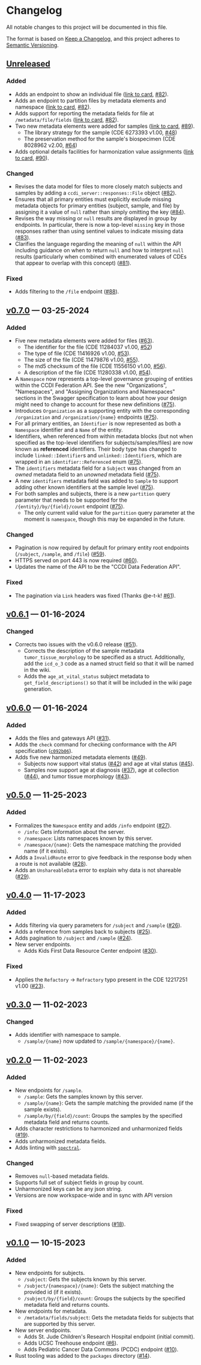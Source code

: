 # Changelog

All notable changes to this project will be documented in this file.

The format is based on [Keep a Changelog](https://keepachangelog.com/en/1.0.0/),
and this project adheres to [Semantic Versioning](https://semver.org/spec/v2.0.0.html).

## [Unreleased]

### Added

- Adds an endpoint to show an individual file ([link to
  card](https://github.com/orgs/CBIIT/projects/19?pane=issue&itemId=56853714),
  [#82](https://github.com/CBIIT/ccdi-federation-api/pull/82)).
- Adds an endpoint to partition files by metadata elements and namespace ([link
  to
  card](https://github.com/orgs/CBIIT/projects/19?pane=issue&itemId=56853748),
  [#82](https://github.com/CBIIT/ccdi-federation-api/pull/82)).
- Adds support for reporting the metadata fields for file at
  `/metadata/file/fields` ([link to
  card](https://github.com/orgs/CBIIT/projects/19?pane=issue&itemId=56853672),
  [#82](https://github.com/CBIIT/ccdi-federation-api/pull/82)).
- Two new metadata elements were added for samples ([link to
  card](https://github.com/orgs/CBIIT/projects/19?pane=issue&itemId=56853844),
  [#89](https://github.com/CBIIT/ccdi-federation-api/pull/89)).
  - The library strategy for the sample (CDE 6273393 v1.00,
    [#48](https://github.com/CBIIT/ccdi-federation-api/discussions/48))
  - The preservation method for the sample's biospecimen (CDE 8028962 v2.00,
    [#64](https://github.com/CBIIT/ccdi-federation-api/discussions/64))
- Adds optional details facilities for harmonization value assignments ([link to
  card](https://github.com/orgs/CBIIT/projects/19?pane=issue&itemId=59589170),
  [#90](https://github.com/CBIIT/ccdi-federation-api/pull/90)).

### Changed

- Revises the data model for files to more closely match subjects and samples by
  adding a `ccdi_server::responses::File` object
  ([#82](https://github.com/CBIIT/ccdi-federation-api/pull/82)).
- Ensures that all primary entities must explicitly exclude missing metadata
  objects for primary entities (subject, sample, and file) by assigning it a
  value of `null` rather than simply omitting the key
  ([#84](https://github.com/CBIIT/ccdi-federation-api/pull/84)).
- Revises the way missing or `null` results are displayed in group by endpoints.
  In particular, there is now a top-level `missing` key in those responses
  rather than using sentinel values to indicate missing data
  ([#83](https://github.com/CBIIT/ccdi-federation-api/pull/83)).
- Clarifies the language regarding the meaning of `null` within the API
  including guidance on when to return `null` and how to interpret `null`
  results (particularly when combined with enumerated values of CDEs that appear
  to overlap with this concept)
  ([#81](https://github.com/CBIIT/ccdi-federation-api/pull/81)).

### Fixed

- Adds filtering to the `/file` endpoint
  ([#88](https://github.com/CBIIT/ccdi-federation-api/pull/88)).

## [v0.7.0] — 03-25-2024

### Added

- Five new metadata elements were added for files ([#63](https://github.com/CBIIT/ccdi-federation-api/pull/63)).
  - The identifier for the file (CDE 11284037 v1.00, [#52](https://github.com/CBIIT/ccdi-federation-api/discussions/52))
  - The type of file (CDE 11416926 v1.00, [#53](https://github.com/CBIIT/ccdi-federation-api/discussions/53)).
  - The size of the file (CDE 11479876 v1.00, [#55](https://github.com/CBIIT/ccdi-federation-api/discussions/55)).
  - The md5 checksum of the file (CDE 11556150 v1.00, [#56](https://github.com/CBIIT/ccdi-federation-api/discussions/56)).
  - A description of the file (CDE 11280338 v1.00, [#54](https://github.com/CBIIT/ccdi-federation-api/discussions/54)).
- A `Namespace` now represents a top-level governance grouping of entities
  within the CCDI Federation API. See the new "Organizations", "Namespaces",
  and "Assigning Organizations and Namespaces" sections in the Swagger
  specification to learn about how your design might need to change to account
  for these new definitions
  ([#75](https://github.com/CBIIT/ccdi-federation-api/pull/75)).
- Introduces `Organization` as a supporting entity with the corresponding
  `/organization` and `/organization/{name}` endpoints
  ([#75](https://github.com/CBIIT/ccdi-federation-api/pull/75)).
- For all primary entities, an `Identifier` is now represented as both a
  `Namespace` identifier and a `Name` of the entity.
- Identifiers, when referenced from within metadata blocks (but not when specified as
  the top-level identifiers for subjects/samples/files) are now known as **referenced**
  identifiers. Their body type has changed to include `linked::Identifier`s and
  `unlinked::Identifier`s, which are wrapped in an `identifier::Referenced` enum
  ([#75](https://github.com/CBIIT/ccdi-federation-api/pull/75)).
- The `identifiers` metadata field for a `Subject` was changed from an _owned_
  metadata field to an _unowned_ metadata field
  ([#75](https://github.com/CBIIT/ccdi-federation-api/pull/75)).
- A new `identifiers` metadata field was added to `Sample` to support adding other
  known identifiers at the sample level
  ([#75](https://github.com/CBIIT/ccdi-federation-api/pull/75)).
- For both samples and subjects, there is a new `partition` query parameter that needs
  to be supported for the `/{entity}/by/{field}/count` endpoint
  ([#75](https://github.com/CBIIT/ccdi-federation-api/pull/75)).
    - The only current valid value for the `partition` query parameter at the moment is
      `namespace`, though this may be expanded in the future.

### Changed

- Pagination is now required by default for primary entity root endpoints
  (`/subject`, `/sample`, and `/file`)
  ([#59](https://github.com/CBIIT/ccdi-federation-api/pull/59)).
- HTTPS served on port 443 is now required
  ([#60](https://github.com/CBIIT/ccdi-federation-api/pull/60)).
- Updates the name of the API to be the "CCDI Data Federation API".

### Fixed

- The pagination via `Link` headers was fixed
  (Thanks @e-t-k! [#61](https://github.com/CBIIT/ccdi-federation-api/pull/61)).

## [v0.6.1] — 01-16-2024

### Changed

- Corrects two issues with the v0.6.0 release
  ([#51](https://github.com/CBIIT/ccdi-federation-api/pull/51)).
  - Corrects the description of the sample metadata `tumor_tissue_morphology` to be specified as a
    struct. Additionally, add the `icd_o_3` code as a named struct field so that it will be named in the wiki.
  - Adds the `age_at_vital_status` subject metadata to `get_field_descriptions()` so that it will be
    included in the wiki page generation.

## [v0.6.0] — 01-16-2024

### Added

- Adds the files and gateways API ([#31](https://github.com/CBIIT/ccdi-federation-api/pull/31)).
- Adds the `check` command for checking conformance with the API specification ([`c092b06`](https://github.com/CBIIT/ccdi-federation-api/commit/c092b064e4060471bdb6628b26a4099632c2089b)).
- Adds five new harmonized metadata elements ([#49](https://github.com/CBIIT/ccdi-federation-api/pull/49)).
  - Subjects now support vital status ([#42](https://github.com/CBIIT/ccdi-federation-api/discussions/42)) and age at vital status ([#45](https://github.com/CBIIT/ccdi-federation-api/discussions/45)).
  - Samples now support age at diagnosis ([#37](https://github.com/CBIIT/ccdi-federation-api/discussions/370)), age at collection ([#44](https://github.com/CBIIT/ccdi-federation-api/discussions/44)), and tumor tissue morphology ([#43](https://github.com/CBIIT/ccdi-federation-api/discussions/43)).

## [v0.5.0] — 11-25-2023

### Added

- Formalizes the `Namespace` entity and adds `/info` endpoint ([#27](https://github.com/CBIIT/ccdi-federation-api/pull/27)).
  - `/info`: Gets information about the server.
  - `/namespace`: Lists namespaces known by this server.
  - `/namespace/{name}`: Gets the namespace matching the provided name (if it exists).
- Adds a `InvalidRoute` error to give feedback in the response body when a route is not available ([#28](https://github.com/CBIIT/ccdi-federation-api/pull/28)).
- Adds an `UnshareableData` error to explain why data is not shareable ([#29](https://github.com/CBIIT/ccdi-federation-api/pull/29)).

## [v0.4.0] — 11-17-2023

### Added

- Adds filtering via query parameters for `/subject` and `/sample` ([#26](https://github.com/CBIIT/ccdi-federation-api/pull/26)).
- Adds a reference from samples back to subjects ([#25](https://github.com/CBIIT/ccdi-federation-api/pull/25)).
- Adds pagination to `/subject` and `/sample` ([#24](https://github.com/CBIIT/ccdi-federation-api/pull/24)).
- New server endpoints.
  - Adds Kids First Data Resource Center endpoint ([#30](https://github.com/CBIIT/ccdi-federation-api/pull/30)).

### Fixed

- Applies the `Refactory` -> `Refractory` typo present in the CDE 12217251 v1.00 ([#23](https://github.com/CBIIT/ccdi-federation-api/pull/23)).

## [v0.3.0] — 11-02-2023

### Changed

- Adds identifier with namespace to sample.
  - `/sample/{name}` now updated to `/sample/{namespace}/{name}`.

## [v0.2.0] — 11-02-2023

### Added

- New endpoints for `/sample`.
  - `/sample`: Gets the samples known by this server.
  - `/sample/{name}`: Gets the sample matching the provided name (if the sample exists).
  - `/sample/by/{field}/count`: Groups the samples by the specified metadata field and returns counts.
- Adds character restrictions to harmonized and unharmonized fields ([#19](https://github.com/CBIIT/ccdi-federation-api/pull/19)).
- Adds unharmonized metadata fields.
- Adds linting with [`spectral`](https://github.com/stoplightio/spectral).

### Changed

- Removes `null`-based metadata fields.
- Supports full set of subject fields in group by count.
- Unharmonized keys can be any json string.
- Versions are now workspace-wide and in sync with API version

### Fixed

- Fixed swapping of server descriptions ([#18](https://github.com/CBIIT/ccdi-federation-api/pull/18)).

## [v0.1.0] — 10-15-2023

### Added

- New endpoints for subjects.
  - `/subject`: Gets the subjects known by this server.
  - `/subject/{namespace}/{name}`: Gets the subject matching the provided id (if
    it exists).
  - `/subject/by/{field}/count`: Groups the subjects by the specified metadata field and returns counts.
- New endpoints for metadata.
  - `/metadata/fields/subject`: Gets the metadata fields for subjects that are supported by this server.
- New server endpoints.
  - Adds St. Jude Children's Research Hospital endpoint (initial commit).
  - Adds UCSC Treehouse endpoint ([#6](https://github.com/CBIIT/ccdi-federation-api/pull/6)).
  - Adds Pediatric Cancer Data Commons (PCDC) endpoint ([#10](https://github.com/CBIIT/ccdi-federation-api/pull/10)).
- Rust tooling was added to the `packages` directory ([#14](https://github.com/CBIIT/ccdi-federation-api/pull/14)).

[Unreleased]: https://github.com/cbiit/ccdi-federation-api/compare/v0.7.0...HEAD
[v0.7.0]: https://github.com/cbiit/ccdi-federation-api/compare/v0.6.1...v0.7.0
[v0.6.1]: https://github.com/cbiit/ccdi-federation-api/compare/v0.6.0...v0.6.1
[v0.6.0]: https://github.com/cbiit/ccdi-federation-api/compare/v0.5.0...v0.6.0
[v0.5.0]: https://github.com/cbiit/ccdi-federation-api/compare/v0.4.0...v0.5.0
[v0.4.0]: https://github.com/cbiit/ccdi-federation-api/compare/v0.3.0...v0.4.0
[v0.3.0]: https://github.com/cbiit/ccdi-federation-api/compare/v0.2.0...v0.3.0
[v0.2.0]: https://github.com/cbiit/ccdi-federation-api/compare/v0.1.0...v0.2.0
[v0.1.0]: https://github.com/cbiit/ccdi-federation-api/releases/tag/v0.0.1
